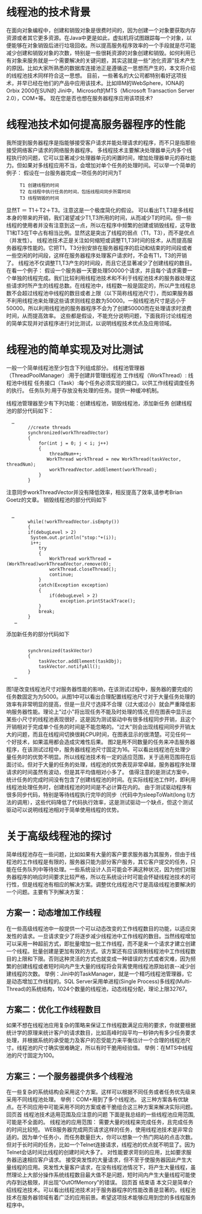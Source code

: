# 线程池的技术背景
在面向对象编程中，创建和销毁对象是很费时间的，因为创建一个对象要获取内存资源或者其它更多资源。在Java中更是如此，虚拟机将试图跟踪每一个对象，以便能够在对象销毁后进行垃圾回收。所以提高服务程序效率的一个手段就是尽可能减少创建和销毁对象的次数，特别是一些很耗资源的对象创建和销毁。如何利用已有对象来服务就是一个需要解决的关键问题，其实这就是一些"池化资源"技术产生的原因。比如大家所熟悉的数据库连接池正是遵循这一思想而产生的，本文将介绍的线程池技术同样符合这一思想。
目前，一些著名的大公司都特别看好这项技术，并早已经在他们的产品中应用该技术。比如IBM的WebSphere，IONA的Orbix 2000在SUN的 Jini中，Microsoft的MTS（Microsoft Transaction Server 2.0），COM+等。
现在您是否也想在服务器程序应用该项技术?

# 线程池技术如何提高服务器程序的性能
我所提到服务器程序是指能够接受客户请求并能处理请求的程序，而不只是指那些接受网络客户请求的网络服务器程序。
多线程技术主要解决处理器单元内多个线程执行的问题，它可以显著减少处理器单元的闲置时间，增加处理器单元的吞吐能力。但如果对多线程应用不当，会增加对单个任务的处理时间。可以举一个简单的例子：
假设在一台服务器完成一项任务的时间为T

```
     T1 创建线程的时间
     T2 在线程中执行任务的时间，包括线程间同步所需时间
     T3 线程销毁的时间

```

显然T ＝ T1＋T2＋T3。注意这是一个极度简化的假设。
可以看出T1,T3是多线程本身的带来的开销，我们渴望减少T1,T3所用的时间，从而减少T的时间。但一些线程的使用者并没有注意到这一点，所以在程序中频繁的创建或销毁线程，这导致T1和T3在T中占有相当比例。显然这是突出了线程的弱点（T1，T3），而不是优点（并发性）。
线程池技术正是关注如何缩短或调整T1,T3时间的技术，从而提高服务器程序性能的。它把T1，T3分别安排在服务器程序的启动和结束的时间段或者一些空闲的时间段，这样在服务器程序处理客户请求时，不会有T1，T3的开销了。
线程池不仅调整T1,T3产生的时间段，而且它还显著减少了创建线程的数目。在看一个例子：
假设一个服务器一天要处理50000个请求，并且每个请求需要一个单独的线程完成。我们比较利用线程池技术和不利于线程池技术的服务器处理这些请求时所产生的线程总数。在线程池中，线程数一般是固定的，所以产生线程总数不会超过线程池中线程的数目或者上限（以下简称线程池尺寸），而如果服务器不利用线程池来处理这些请求则线程总数为50000。一般线程池尺寸是远小于50000。所以利用线程池的服务器程序不会为了创建50000而在处理请求时浪费时间，从而提高效率。
这些都是假设，不能充分说明问题，下面我将讨论线程池的简单实现并对该程序进行对比测试，以说明线程技术优点及应用领域。

# 线程池的简单实现及对比测试
一般一个简单线程池至少包含下列组成部分。
线程池管理器（ThreadPoolManager）:用于创建并管理线程池
工作线程（WorkThread）: 线程池中线程
任务接口（Task）:每个任务必须实现的接口，以供工作线程调度任务的执行。
任务队列:用于存放没有处理的任务。提供一种缓冲机制。

线程池管理器至少有下列功能：创建线程池，销毁线程池，添加新任务 创建线程池的部分代码如下：

```
  …
        //create threads
        synchronized(workThreadVector)
        {
            for(int j = 0; j < i; j++)
            {
                threadNum++;
               WorkThread workThread = new WorkThread(taskVector, threadNum);
                workThreadVector.addElement(workThread);
            }
        }

```

注意同步workThreadVector并没有降低效率，相反提高了效率,请参考Brian Goetz的文章。 销毁线程池的部分代码如下

```

  …
        while(!workThreadVector.isEmpty())
        {
        if(debugLevel > 2)
         System.out.println("stop:"+(i));
         i++;
            try
            {
                WorkThread workThread = (WorkThread)workThreadVector.remove(0);
                workThread.closeThread();
                continue;
            }
            catch(Exception exception)
            {
                if(debugLevel > 2)
                    exception.printStackTrace();
            }
            break;
        }
   …

```
添加新任务的部分代码如下

```

        synchronized(taskVector)
        {
            taskVector.addElement(taskObj);
            taskVector.notifyAll();
        }
   …

```

图1是改变线程池尺寸对服务器性能的影响，在该测试过程中，服务器的要完成的任务数固定为为5000。从图1中可以看出合理配置线程池尺寸对于大量任务处理的效率有非常明显的提高，但是一旦尺寸选择不合理（过大或过小）就会严重降低影响服务器性能。理论上"过小"将出现任务不能及时处理的情况,但在图表中显示出某些小尺寸的线程池表现很好，这是因为测试驱动中有很多线程同步开销，且这个开销相对于完成单个任务的时间是不能忽略的。"过大"则会出现线程间同步开销太大的问题，而且在线程间切换很耗CPU时间，在图表显示的很清楚。可见任何一个好技术，如果滥用都会造成灾难性后果。
图2是用不同数量的任务来冲击服务器程序，在该测试过程中，服务器线程池尺寸固定为16。可以看出线程池在处理少量任务时的优势不明显。所以线程池技术有一定的适应范围，关于适用范围将在后面讨论。但对于大量的任务的处理，线程池的优势表现非常卓越，服务器程序处理请求的时间虽然有波动，但是其平均值相对小多了。
值得注意的是测试方案中，统计任务的完成时间没有包含了创建线程池的时间。在实际线程池工作时，即利用线程池处理任务时，创建线程池的时间是不必计算在内的。
由于测试驱动程序有很多同步代码，特别是等待线程执行完毕的同步（代码中为sleepToWait(long l)方法的调用），这些代码降低了代码执行效率，这是测试驱动一个缺点，但这个测试驱动可以说明线程池相对于简单使用线程的优势。

# 关于高级线程池的探讨
简单线程池存在一些问题，比如如果有大量的客户要求服务器为其服务，但由于线程池的工作线程是有限的，服务器只能为部分客户服务，其它客户提交的任务，只能在任务队列中等待处理。一些系统设计人员可能会不满这种状况，因为他们对服务器程序的响应时间要求比较严格，所以在系统设计时可能会怀疑线程池技术的可行性，但是线程池有相应的解决方案。调整优化线程池尺寸是高级线程池要解决的一个问题。主要有下列解决方案：
## 方案一：动态增加工作线程
在一些高级线程池中一般提供一个可以动态改变的工作线程数目的功能，以适应突发性的请求。一旦请求变少了将逐步减少线程池中工作线程的数目。当然线程增加可以采用一种超前方式，即批量增加一批工作线程，而不是来一个请求才建立创建一个线程。批量创建是更加有效的方式。该方案还有应该限制线程池中工作线程数目的上限和下限。否则这种灵活的方式也就变成一种错误的方式或者灾难，因为频繁的创建线程或者短时间内产生大量的线程将会背离使用线程池原始初衷--减少创建线程的次数。
举例：Jini中的TaskManager，就是一个精巧线程池管理器，它是动态增加工作线程的。SQL Server采用单进程(Single Process)多线程(Multi-Thread)的系统结构，1024个数量的线程池，动态线程分配，理论上限32767。
## 方案二：优化工作线程数目
如果不想在线程池应用复杂的策略来保证工作线程数满足应用的要求，你就要根据统计学的原理来统计客户的请求数目，比如高峰时段平均一秒钟内有多少任务要求处理，并根据系统的承受能力及客户的忍受能力来平衡估计一个合理的线程池尺寸。线程池的尺寸确实很难确定，所以有时干脆用经验值。
举例：在MTS中线程池的尺寸固定为100。
## 方案三：一个服务器提供多个线程池
在一些复杂的系统结构会采用这个方案。这样可以根据不同任务或者任务优先级来采用不同线程池处理。
举例：COM+用到了多个线程池。
这三种方案各有优缺点。在不同应用中可能采用不同的方案或者干脆组合这三种方案来解决实际问题。
回页首
线程池技术适用范围及应注意的问题
下面是我总结的一些线程池应用范围,可能是不全面的。
线程池的应用范围：
需要大量的线程来完成任务，且完成任务的时间比较短。 WEB服务器完成网页请求这样的任务，使用线程池技术是非常合适的。因为单个任务小，而任务数量巨大，你可以想象一个热门网站的点击次数。 但对于长时间的任务，比如一个Telnet连接请求，线程池的优点就不明显了。因为Telnet会话时间比线程的创建时间大多了。
对性能要求苛刻的应用，比如要求服务器迅速相应客户请求。
接受突发性的大量请求，但不至于使服务器因此产生大量线程的应用。突发性大量客户请求，在没有线程池情况下，将产生大量线程，虽然理论上大部分操作系统线程数目最大值不是问题，短时间内产生大量线程可能使内存到达极限，并出现"OutOfMemory"的错误。
回页首
结束语
本文只是简单介绍线程池技术。可以看出线程池技术对于服务器程序的性能改善是显著的。线程池技术在服务器领域有着广泛的应用前景。希望这项技术能够应用到您的多线程服务程序中。



 

